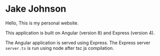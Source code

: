 # Jake Johnson

Hello,
This is my personal website.

This application is built on Angular (version 8) and Express (version 4).

The Angular application is served using Express. The Express server `server.ts` is run using node after tsc js compilation.
